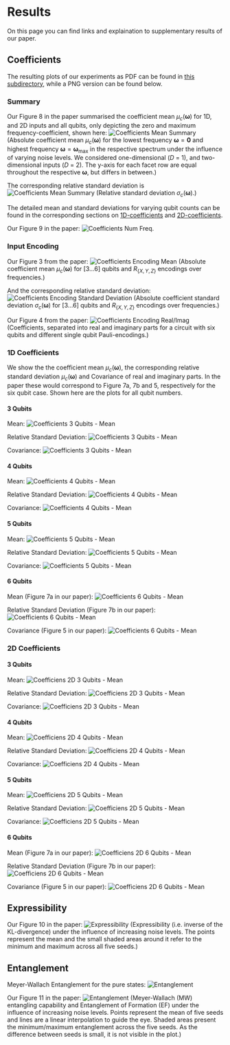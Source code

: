 # Results

On this page you can find links and explaination to supplementary results of our paper.

## Coefficients

The resulting plots of our experiments as PDF can be found in [this subdirectory](rplots/img-gen), while a PNG version can be found below.

### Summary

Our Figure 8 in the paper summarised the coefficient mean $\mu_c(\boldsymbol{\omega})$ for 1D, and 2D inputs and all qubits, only depicting the zero and maximum frequency-coefficient, shown here:
![Coefficients Mean Summary](../docs/figures/coeff_abs_mean_light.png#only-light)
(Absolute coefficient mean $\mu_c(\boldsymbol{\omega})$ for the lowest frequency $\boldsymbol{\omega}=\boldsymbol{0}$ and highest frequency $\boldsymbol{\omega} = \boldsymbol{\omega}_\text{max}$ in the respective spectrum under the influence of varying noise levels. We considered one-dimensional ($D$ = 1), and two-dimensional inputs ($D$ = 2). The y-axis for each facet row are equal throughout the respective $\boldsymbol{\omega}$, but differs in between.)

The corresponding relative standard deviation is
![Coefficients Mean Summary](../docs/figures/coeff_abs_sd_light.png#only-light)
(Relative standard deviation $\sigma_c(\boldsymbol{\omega})$.)

The detailed mean and standard deviations for varying qubit counts can be found in the corresponding sections on [1D-coefficients](#1d-coefficients) and [2D-coefficients](#2d-coefficients).

Our Figure 9 in the paper:
![Coefficients Num Freq](../docs/figures/n_freqs_light.png#only-light).

### Input Encoding

Our Figure 3 from the paper:
![Coefficients Encoding Mean](../docs/figures/coeff_mean_encoding_light.png#only-light)
(Absolute coefficient mean $\mu_c(\boldsymbol{\omega})$ for $[3\dots 6]$ qubits and $R_{\{X, Y, Z\}}$ encodings over frequencies.)

And the corresponding relative standard deviation:
![Coefficients Encoding Standard Deviation](../docs/figures/coeff_sd_encoding_light.png#only-light)
(Absolute coefficient standard deviation $\sigma_c(\boldsymbol{\omega})$ for $[3\dots 6]$ qubits and $R_{\{X, Y, Z\}}$ encodings over frequencies.)

Our Figure 4 from the paper:
![Coefficients Encoding Real/Imag](../docs/figures/coeff_real_imag_encoding_light.png#only-light)
(Coefficients, separated into real and imaginary parts for a circuit with six qubits and different single qubit Pauli-encodings.)

### 1D Coefficients

We show the the coefficient mean $\mu_c(\boldsymbol{\omega})$, the corresponding relative standard deviation $\mu_c(\boldsymbol{\omega})$ and Covariance of real and imaginary parts. In the paper these would correspond to Figure 7a, 7b and 5, respectively for the six qubit case. Shown here are the plots for all qubit numbers.

#### 3 Qubits

Mean:
![Coefficients 3 Qubits - Mean](../docs/figures/coeff_mean_qubits3_light.png#only-light)

Relative Standard Deviation:
![Coefficients 3 Qubits - Mean](../docs/figures/coeff_sd_qubits3_light.png#only-light)

Covariance:
![Coefficients 3 Qubits - Mean](../docs/figures/coeff_covar_qubits3_light.png#only-light)


#### 4 Qubits

Mean:
![Coefficients 4 Qubits - Mean](../docs/figures/coeff_mean_qubits4_light.png#only-light)

Relative Standard Deviation:
![Coefficients 4 Qubits - Mean](../docs/figures/coeff_sd_qubits4_light.png#only-light)

Covariance:
![Coefficients 4 Qubits - Mean](../docs/figures/coeff_covar_qubits4_light.png#only-light)


#### 5 Qubits

Mean:
![Coefficients 5 Qubits - Mean](../docs/figures/coeff_mean_qubits5_light.png#only-light)

Relative Standard Deviation:
![Coefficients 5 Qubits - Mean](../docs/figures/coeff_sd_qubits5_light.png#only-light)

Covariance:
![Coefficients 5 Qubits - Mean](../docs/figures/coeff_covar_qubits5_light.png#only-light)


#### 6 Qubits

Mean (Figure 7a in our paper):
![Coefficients 6 Qubits - Mean](../docs/figures/coeff_mean_qubits6_light.png#only-light)

Relative Standard Deviation (Figure 7b in our paper):
![Coefficients 6 Qubits - Mean](../docs/figures/coeff_sd_qubits6_light.png#only-light)

Covariance (Figure 5 in our paper):
![Coefficients 6 Qubits - Mean](../docs/figures/coeff_covar_qubits6_light.png#only-light)


### 2D Coefficients

#### 3 Qubits

Mean:
![Coefficiens 2D 3 Qubits - Mean](../docs/figures/coeff_mean_qubits3_2D_light.png#only-light)

Relative Standard Deviation:
![Coefficiens 2D 3 Qubits - Mean](../docs/figures/coeff_sd_qubits3_2D_light.png#only-light)

Covariance:
![Coefficiens 2D 3 Qubits - Mean](../docs/figures/coeff_covar_qubits3_2D_light.png#only-light)


#### 4 Qubits

Mean:
![Coefficiens 2D 4 Qubits - Mean](../docs/figures/coeff_mean_qubits4_2D_light.png#only-light)

Relative Standard Deviation:
![Coefficiens 2D 4 Qubits - Mean](../docs/figures/coeff_sd_qubits4_2D_light.png#only-light)

Covariance:
![Coefficiens 2D 4 Qubits - Mean](../docs/figures/coeff_covar_qubits4_2D_light.png#only-light)


#### 5 Qubits

Mean:
![Coefficiens 2D 5 Qubits - Mean](../docs/figures/coeff_mean_qubits5_2D_light.png#only-light)

Relative Standard Deviation:
![Coefficiens 2D 5 Qubits - Mean](../docs/figures/coeff_sd_qubits5_2D_light.png#only-light)

Covariance:
![Coefficiens 2D 5 Qubits - Mean](../docs/figures/coeff_covar_qubits5_2D_light.png#only-light)


#### 6 Qubits

Mean (Figure 7a in our paper):
![Coefficiens 2D 6 Qubits - Mean](../docs/figures/coeff_mean_qubits6_2D_light.png#only-light)

Relative Standard Deviation (Figure 7b in our paper):
![Coefficiens 2D 6 Qubits - Mean](../docs/figures/coeff_sd_qubits6_2D_light.png#only-light)

Covariance (Figure 5 in our paper):
![Coefficiens 2D 6 Qubits - Mean](../docs/figures/coeff_covar_qubits6_2D_light.png#only-light)


## Expressibility

Our Figure 10 in the paper:
![Expressibility](../docs/figures/expr_light.png#only-light)
(Expressibility (i.e. inverse of the KL-divergence) under the influence of increasing noise levels. The points represent the mean and the small shaded areas around it refer to the minimum and maximum across all five seeds.)


## Entanglement

Meyer-Wallach Entanglement for the pure states:
![Entanglement](../docs/figures/ent_mw_light.png#only-light)

Our Figure 11 in the paper:
![Entanglement](../docs/figures/ent_light.png#only-light)
(Meyer-Wallach (MW) entangling capability and Entanglement of Formation (EF) under the influence of increasing noise levels. Points represent the mean of five seeds and lines are a linear interpolation to guide the eye. Shaded areas present the minimum/maximum entanglement across the five seeds. As the difference between seeds is small, it is not visible in the plot.)
